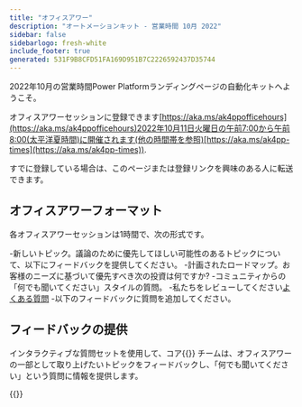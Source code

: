 ```yaml
---
title: "オフィスアワー"
description: "オートメーションキット - 営業時間 10月 2022"
sidebar: false
sidebarlogo: fresh-white
include_footer: true
generated: 531F9B8CFD51FA169D951B7C2226592437D35744
---
```


2022年10月の営業時間Power Platformランディングページの自動化キットへようこそ。

オフィスアワーセッションに登録できます[https://aka.ms/ak4ppofficehours](https://aka.ms/ak4ppofficehours)2022年10月11日火曜日の午前7:00から午前8:00(太平洋夏時間)に開催されます(他の時間帯を参照)[https://aka.ms/ak4pp-times](https://aka.ms/ak4pp-times)).

すでに登録している場合は、このページまたは登録リンクを興味のある人に転送できます。

## オフィスアワーフォーマット

各オフィスアワーセッションは1時間で、次の形式です。

-新しいトピック。議論のために優先してほしい可能性のあるトピックについて、以下にフィードバックを提供してください。
-計画されたロードマップ。お客様のニーズに基づいて優先すべき次の投資は何ですか?
-コミュニティからの「何でも聞いてください」スタイルの質問。
    -私たちをレビューしてください[よくある質問](/ja/frequently-asked-questions)
    -以下のフィードバックに質問を追加してください。

## フィードバックの提供

インタラクティブな質問セットを使用して、コア{{<product-name>}} チームは、オフィスアワーの一部として取り上げたいトピックをフィードバックし、「何でも聞いてください」という質問に情報を提供します。

{{<questions name="/content/ja/office-hours/october-2022.json" completed="フィードバックをお寄せいただきありがとうございます" showNavigationButtons="false" locale="ja">}}
